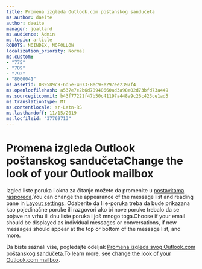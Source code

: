 ```yaml
---
title: Promena izgleda Outlook.com poštanskog sandučeta
ms.author: daeite
author: daeite
manager: joallard
ms.audience: Admin
ms.topic: article
ROBOTS: NOINDEX, NOFOLLOW
localization_priority: Normal
ms.custom:
- "775"
- "789"
- "792"
- "8000041"
ms.assetid: 089589c9-6d5e-4073-8ec9-e297ee2397f4
ms.openlocfilehash: a537e7e2b6d78948660ad3a98e02d73bfd73a449
ms.sourcegitcommit: b43f77221f47b50c41197a448a9c26c423ce1ad5
ms.translationtype: MT
ms.contentlocale: sr-Latn-RS
ms.lasthandoff: 11/15/2019
ms.locfileid: "37769713"
---
```

# <a name="change-the-look-of-your-outlook-mailbox"></a><span data-ttu-id="a38ec-102">Promena izgleda Outlook poštanskog sandučeta</span><span class="sxs-lookup"><span data-stu-id="a38ec-102">Change the look of your Outlook mailbox</span></span>

<span data-ttu-id="a38ec-103">Izgled liste poruka i okna za čitanje možete da promenite u [postavkama rasporeda](https://outlook.live.com/mail/options/mail/layout).</span><span class="sxs-lookup"><span data-stu-id="a38ec-103">You can change the appearance of the message list and reading pane in [Layout settings](https://outlook.live.com/mail/options/mail/layout).</span></span> <span data-ttu-id="a38ec-104">Odaberite da li e-poruka treba da bude prikazana kao pojedinačne poruke ili razgovori ako bi nove poruke trebalo da se pojave na vrhu ili dnu liste poruka i još mnogo toga.</span><span class="sxs-lookup"><span data-stu-id="a38ec-104">Choose if your email should be displayed as individual messages or conversations, if new messages should appear at the top or bottom of the message list, and more.</span></span>
  
<span data-ttu-id="a38ec-105">Da biste saznali više, pogledajte odeljak [Promena izgleda svog Outlook.com poštanskog sandučeta](https://support.office.com/article/b41c2ecb-f23c-42b3-b7f8-659646d5e58c?wt.mc_id=Office_Outlook_com_Alchemy).</span><span class="sxs-lookup"><span data-stu-id="a38ec-105">To learn more, see [change the look of your Outlook.com mailbox](https://support.office.com/article/b41c2ecb-f23c-42b3-b7f8-659646d5e58c?wt.mc_id=Office_Outlook_com_Alchemy).</span></span>
